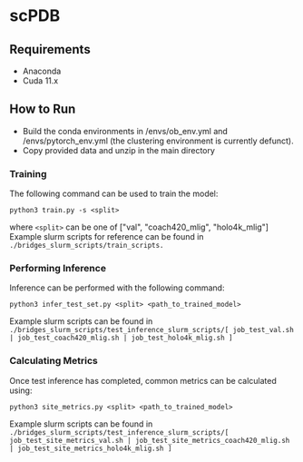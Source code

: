 # scPDB

## Requirements
* Anaconda
* Cuda 11.x

## How to Run
* Build the conda environments in /envs/ob_env.yml and /envs/pytorch_env.yml (the clustering environment is currently defunct).
* Copy provided data and unzip in the main directory
### Training
The following command can be used to train the model:
```
python3 train.py -s <split>
```
where ```<split>``` can be one of ["val", "coach420_mlig", "holo4k_mlig"]
Example slurm scripts for reference can be found in ```./bridges_slurm_scripts/train_scripts.```

### Performing Inference
Inference can be performed with the following command:
```
python3 infer_test_set.py <split> <path_to_trained_model>
```
Example slurm scripts can be found in ```./bridges_slurm_scripts/test_inference_slurm_scripts/[ job_test_val.sh | job_test_coach420_mlig.sh | job_test_holo4k_mlig.sh ]```


### Calculating Metrics
Once test inference has completed, common metrics can be calculated using:
```
python3 site_metrics.py <split> <path_to_trained_model>
```
Example slurm scripts can be found in ```./bridges_slurm_scripts/test_inference_slurm_scripts/[ job_test_site_metrics_val.sh | job_test_site_metrics_coach420_mlig.sh | job_test_site_metrics_holo4k_mlig.sh ]```
